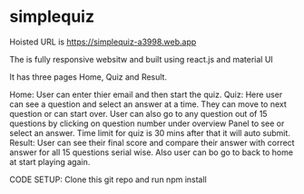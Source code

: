 # simplequiz
Hoisted URL is https://simplequiz-a3998.web.app

The is fully responsive websitw and built using react.js and material UI

It has three pages Home, Quiz and Result.

Home: User can enter thier email and then start the quiz. 
Quiz: Here user can see a question and select an answer at a time. They can move to next question or can start over. User can also go to any question out of 15 questions by clicking on question number under overview Panel to see or select an answer. Time limit for quiz is 30 mins after that it will auto submit.
Result: User can see their final score and compare their answer with correct answer for all 15 questions serial wise. Also user can bo go to back to home at start playing again.

CODE SETUP: Clone this git repo and run npm install
